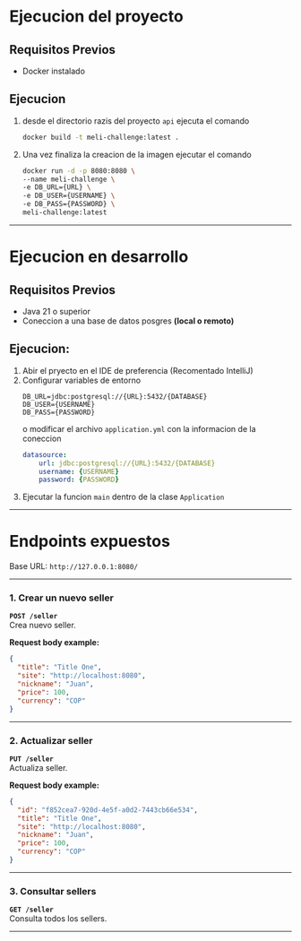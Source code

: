 # Ejecucion del proyecto

## Requisitos Previos 

- Docker instalado

## Ejecucion

1. desde el directorio razis del proyecto `api` ejecuta el comando
    ```bash
   docker build -t meli-challenge:latest .
    ```
2. Una vez finaliza la creacion de la imagen ejecutar el comando
    ```bash
   docker run -d -p 8080:8080 \
   --name meli-challenge \
   -e DB_URL={URL} \
   -e DB_USER={USERNAME} \
   -e DB_PASS={PASSWORD} \
   meli-challenge:latest
   ```
---

# Ejecucion en desarrollo

## Requisitos Previos

- Java 21 o superior
- Coneccion a una base de datos posgres **(local o remoto)**

## Ejecucion:

1. Abir el pryecto en el IDE de preferencia (Recomentado IntelliJ)
2. Configurar variables de entorno
    ```
    DB_URL=jdbc:postgresql://{URL}:5432/{DATABASE}
    DB_USER={USERNAME}
    DB_PASS={PASSWORD}
    ```
    o modificar el archivo `application.yml` con la informacion de la coneccion
    ```yml
    datasource:
        url: jdbc:postgresql://{URL}:5432/{DATABASE}
        username: {USERNAME}
        password: {PASSWORD}
    ```
3. Ejecutar la funcion `main` dentro de la clase `Application`

---

# Endpoints expuestos

Base URL: `http://127.0.0.1:8080/`

---

### 1. Crear un nuevo seller
**`POST /seller`**  
Crea nuevo seller.

**Request body example:**
```json
{
  "title": "Title One",
  "site": "http://localhost:8080",
  "nickname": "Juan",
  "price": 100,
  "currency": "COP"
}
```

---

### 2. Actualizar seller
**`PUT /seller`**  
Actualiza seller.

**Request body example:**
```json
{
  "id": "f852cea7-920d-4e5f-a0d2-7443cb66e534",
  "title": "Title One",
  "site": "http://localhost:8080",
  "nickname": "Juan",
  "price": 100,
  "currency": "COP"
}
```

---

### 3. Consultar sellers
**`GET /seller`**  
Consulta todos los sellers.

---
